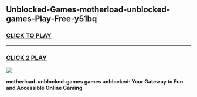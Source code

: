 
## Unblocked-Games-motherload-unblocked-games-Play-Free-y51bq
<h3>
<a href="https://premium76.site?title=motherload-unblocked-games&ref=18A1">CLICK TO PLAY</a></h3>
<hr>

<h3>
<a href="https://premium76.site?title=motherload-unblocked-games&ref=18A1">CLICK 2 PLAY</a>
  
</h3>

<a href="https://premium76.site?title=motherload-unblocked-games&ref=18A1"><img src="https://clearcache.store/games.png"></a>


**motherload-unblocked-games games unblocked: Your Gateway to Fun and Accessible Online Gaming**
